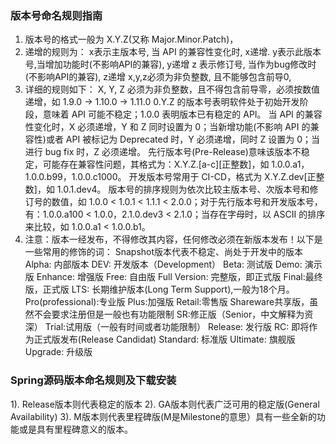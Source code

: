 ### 版本号命名规则指南
1. 版本号的格式一般为 X.Y.Z(又称 Major.Minor.Patch)，
2. 递增的规则为：
   x表示主版本号, 当 API 的兼容性变化时, x递增.
   y表示此版本号,当增加功能时(不影响API的兼容), y递增
   z 表示修订号, 当作为bug修改时(不影响API的兼容), z递增
   x,y,z必须为非负整数, 且不能够包含前导0,
3. 详细的规则如下：
   X, Y, Z 必须为非负整数，且不得包含前导零，必须按数值递增，如 1.9.0 -> 1.10.0 -> 1.11.0
   0.Y.Z 的版本号表明软件处于初始开发阶段，意味着 API 可能不稳定；1.0.0 表明版本已有稳定的 API。
   当 API 的兼容性变化时，X 必须递增，Y 和 Z 同时设置为 0；当新增功能(不影响 API 的兼容性)或者 API 被标记为 Deprecated 时，Y 必须递增，同时 Z 设置为 0；当进行 bug fix 时，Z 必须递增。
   先行版本号(Pre-Release)意味该版本不稳定，可能存在兼容性问题，其格式为：X.Y.Z.[a-c][正整数]，如 1.0.0.a1，1.0.0.b99，1.0.0.c1000。
   开发版本号常用于 CI-CD，格式为 X.Y.Z.dev[正整数]，如 1.0.1.dev4。
   版本号的排序规则为依次比较主版本号、次版本号和修订号的数值，如 1.0.0 < 1.0.1 < 1.1.1 < 2.0.0；对于先行版本号和开发版本号，有：1.0.0.a100 < 1.0.0，2.1.0.dev3 < 2.1.0；当存在字母时，以 ASCII 的排序来比较，如 1.0.0.a1 < 1.0.0.b1。
4. 注意：版本一经发布，不得修改其内容，任何修改必须在新版本发布！以下是一些常用的修饰的词：
   Snapshot版本代表不稳定、尚处于开发中的版本
   Alpha: 内部版本
   DEV: 开发版本（Development）
   Beta: 测试版
   Demo: 演示版
   Enhance: 增强版
   Free: 自由版
   Full Version: 完整版，即正式版
   Final:最终版，正式版
   LTS: 长期维护版本(Long Term Support),一般为18个月。
   Pro(professional):专业版
   Plus:加强版
   Retail:零售版
   Shareware共享版，虽然不会要求注册但是一般也有功能限制
   SR:修正版（Senior，中文解释为资深）
   Trial:试用版（一般有时间或者功能限制）
   Release: 发行版
   RC: 即将作为正式版发布(Release Candidat)
   Standard: 标准版
   Ultimate: 旗舰版
   Upgrade: 升级版

### Spring源码版本命名规则及下载安装
   1). Release版本则代表稳定的版本
   2). GA版本则代表广泛可用的稳定版(General Availability)
   3). M版本则代表里程碑版(M是Milestone的意思）具有一些全新的功能或是具有里程碑意义的版本。
